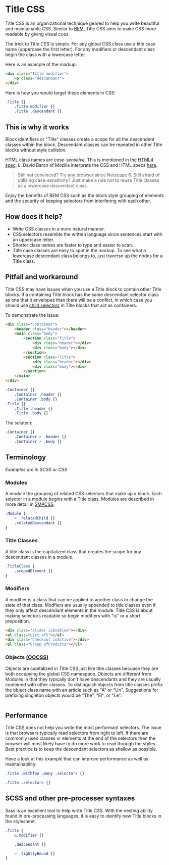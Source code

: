 Title CSS
=========

Title CSS is an organizational technique geared to help you write beautiful and maintainable CSS. Similar to [BEM](http://csswizardry.com/2013/01/mindbemding-getting-your-head-round-bem-syntax/), Title CSS aims to make CSS more readable by giving visual cues.

The trick to Title CSS is simple. For any global CSS class use a title case name (uppercase the first letter). For any modifiers or descendant class begin the class with a lowercase letter.

Here is an example of the markup:
```html
<div class="Title modifier">
    <p class="descendant">
</div>
```

Here is how you would target these elements in CSS:
```css
.Title {}
    .Title.modifier {}
    .Title .descendant {}
```

This is why it works
--------------------
Block identifiers or "Title" classes create a scope for all the descendent classes within the block. Descendant classes can be repeated in other Title blocks without style collision.

HTML class names are *case-sensitive*. This is mentioned in the [HTML4 spec](http://www.w3.org/TR/REC-html40/struct/global.html#h-7.5.2). L. David Baron of Mozilla interprets the CSS and HTML specs [here](http://dbaron.org/css/test/casesens).

> Still not convinced? Try any browser since Netscape 6. Still afraid of utilizing case-sensitivity? Just make a rule not to reuse Title classes as a lowercase descendant class.

Enjoy the benefits of BEM CSS such as the block style grouping of elements and the security of keeping selectors from interfering with each other.

How does it help?
-----------------
* Write CSS classes in a more natural manner.
* CSS selectors resemble the written language since sentences start with an uppercase letter.
* Shorter class names are faster to type and easier to scan.
* Title case classes are easy to spot in the markup. To see what a lowercase descendant class belongs to, just traverse up the nodes for a Title class.

Pitfall and workaround
------------------------
Title CSS may have issues when you use a Title block to contain other Title blocks. If a containing Title block has the same descendant selector class as one that it envelopes than there will be a conflict, in which case you should use [child selectors](http://www.w3.org/TR/CSS21/selector.html#child-selectors) in Title blocks that act as containers.

To demonstrate the issue:
```html
<div class="Container">
    <header class="header"></header>
    <main class="body">
        <section class="Title">
            <div class="header"></div>
            <div class="body"></div>
        </section>
        <section class="Title">
            <div class="header"></div>
            <div class="body"></div>
        </section>
    </main>
</div>
```
```css
.Container {}
    .Container .header {}
    .Container .body {}
.Title {}
    .Title .header {}
    .Title .body {}
```

The solution:
```css
.Container {}
    .Container > .header {}
    .Container > .body {}
```

Terminology
-----------

*Examples are in SCSS or CSS*

### Modules
A module the grouping of related CSS selectors that make up a block. Each selector in a module begins with a Title class. Modules are described in more detail in [SMACSS](http://smacss.com/).

```scss
.Module {
    > .relatedChild {}
    .relatedDescendant {}
}
```

### Title Classes
A title class is the capitalized class that creates the scope for any descendant classes in a module.

```scss
.TitleClass {
    .scopedElement {}
}
```

### Modifiers
A modifier is a class that can be applied to another class to change the state of that class. Modfiers are usually appended to title classes even if they only affect descendant elements in the module. Title CSS is about making selectors readable so begin modifiers with "is" or a short preposition.

```html
<div class="Slider isEnabled"></div>
<ul class="List of5"></ul>
<div class="Checkout isActive"></div>
<ul class="Group ofProducts"></ul>
```

### Objects [(OOCSS)](http://coding.smashingmagazine.com/2011/12/12/an-introduction-to-object-oriented-css-oocss/)
Objects are capitalized in Title CSS just like title classes becuase they are both occupying the global CSS namespace. Objects are different from Modules in that they typically don't have descendants and they are usually combined with other classes. To distinguish objects from title classes prefix the object class name with an article such as "A" or "Un". Suggestions for prefixing singleton objects would be "The", "El", or "Le".

```html
```

Performance
-----------
Title CSS does not help you write the most performant selectors. The issue is that browsers typically read selectors from right to left. If there are commonly used classes or elements at the end of the selectors then the browser will most likely have to do more work to read through the styles. Best practice is to keep the descendant selectors as shallow as possible.

Have a look at this example that can improve performance as well as maintainability:
```css
.Title .withToo .many .selectors {}
```
```css
.Title .selectors {}
```

SCSS and other pre-processer syntaxes
-------------------------------------
Sass is an excellent tool to help write Title CSS. With the nesting ability found in pre-processing languages, it is easy to identify new Title blocks in the stylesheet.

```scss
.Title {
    &.modifier {}

    .descendant {}

    > .tightlyBound {}
}
```